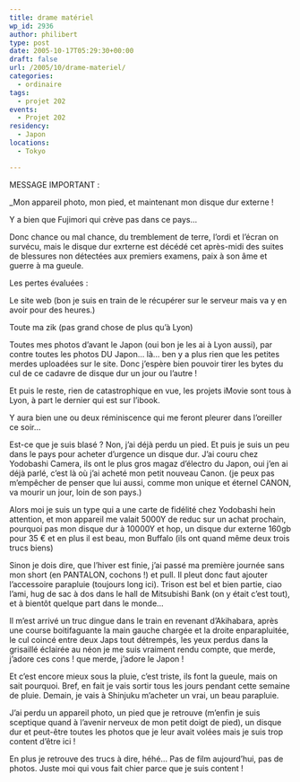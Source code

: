 ```yaml
---
title: drame matériel
wp_id: 2936
author: philibert
type: post
date: 2005-10-17T05:29:30+00:00
draft: false
url: /2005/10/drame-materiel/
categories:
  - ordinaire
tags:
  - projet 202
events:
  - Projet 202
residency:
  - Japon
locations:
  - Tokyo

---
```

MESSAGE IMPORTANT :
  
_Mon appareil photo, mon pied, et maintenant mon disque dur externe !
  
Y a bien que Fujimori qui crève pas dans ce pays&#8230;
  
Donc chance ou mal chance, du tremblement de terre, l&rsquo;ordi et l&rsquo;écran on survécu, mais le disque dur exrterne est décédé cet après-midi des suites de blessures non détectées aux premiers examens, paix à son âme et guerre à ma gueule.</p> 

Les pertes évaluées :
  
Le site web (bon je suis en train de le récupérer sur le serveur mais va y en avoir pour des heures.)

Toute ma zik (pas grand chose de plus qu&rsquo;à Lyon)

Toutes mes photos d&rsquo;avant le Japon (oui bon je les ai à Lyon aussi), par contre toutes les photos DU Japon&#8230; là&#8230; ben y a plus rien que les petites merdes uploadées sur le site. Donc j&rsquo;espère bien pouvoir tirer les bytes du cul de ce cadavre de disque dur un jour ou l&rsquo;autre !

Et puis le reste, rien de catastrophique en vue, les projets iMovie sont tous à Lyon, à part le dernier qui est sur l&rsquo;ibook.

Y aura bien une ou deux réminiscence qui me feront pleurer dans l&rsquo;oreiller ce soir&#8230;</em>

Est-ce que je suis blasé ? Non, j&rsquo;ai déjà perdu un pied. Et puis je suis un peu dans le pays pour acheter d&rsquo;urgence un disque dur. J&rsquo;ai couru chez Yodobashi Camera, ils ont le plus gros magaz d&rsquo;électro du Japon, oui j&rsquo;en ai déjà parlé, c&rsquo;est là où j&rsquo;ai acheté mon petit nouveau Canon. (je peux pas m&#8217;empêcher de penser que lui aussi, comme mon unique et éternel CANON, va mourir un jour, loin de son pays.)
  
Alors moi je suis un type qui a une carte de fidélité chez Yodobashi hein attention, et mon appareil me valait 5000Y de reduc sur un achat prochain, pourquoi pas mon disque dur à 10000Y et hop, un disque dur externe 160gb pour 35 € et en plus il est beau, mon Buffalo (ils ont quand même deux trois trucs biens)

Sinon je dois dire, que l&rsquo;hiver est finie, j&rsquo;ai passé ma première journée sans mon short (en PANTALON, cochons !) et pull. Il pleut donc faut ajouter l&rsquo;accessoire parapluie (toujours long ici). Trison est bel et bien partie, ciao l&rsquo;ami, hug de sac à dos dans le hall de Mitsubishi Bank (on y était c&rsquo;est tout), et à bientôt quelque part dans le monde&#8230;

Il m&rsquo;est arrivé un truc dingue dans le train en revenant d&rsquo;Akihabara, après une course boitifaguante la main gauche chargée et la droite enparapluitée, le cul coincé entre deux Japs tout détrempés, les yeux perdus dans la grisaillé éclairée au néon je me suis vraiment rendu compte, que merde, j&rsquo;adore ces cons ! que merde, j&rsquo;adore le Japon !
  
Et c&rsquo;est encore mieux sous la pluie, c&rsquo;est triste, ils font la gueule, mais on sait pourquoi. Bref, en fait je vais sortir tous les jours pendant cette semaine de pluie. Demain, je vais à Shinjuku m&rsquo;acheter un vrai, un beau parapluie.

J&rsquo;ai perdu un appareil photo, un pied que je retrouve (m&rsquo;enfin je suis sceptique quand à l&rsquo;avenir nerveux de mon petit doigt de pied), un disque dur et peut-être toutes les photos que je leur avait volées mais je suis trop content d&rsquo;être ici !

En plus je retrouve des trucs à dire, héhé&#8230; Pas de film aujourd&rsquo;hui, pas de photos. Juste moi qui vous fait chier parce que je suis content !